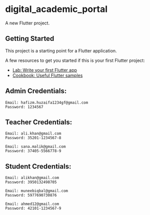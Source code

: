 # digital_academic_portal

A new Flutter project.

## Getting Started

This project is a starting point for a Flutter application.

A few resources to get you started if this is your first Flutter project:

- [Lab: Write your first Flutter app](https://docs.flutter.dev/get-started/codelab)
- [Cookbook: Useful Flutter samples](https://docs.flutter.dev/cookbook)

## Admin Credentials:

    Email: hafizm.huzaifa1234gf@gmail.com
    Password: 1234567

## Teacher Credentials:

    Email: ali.khan@gmail.com
    Password: 35201-1234567-8

    Email: sana.malik@gmail.com
    Password: 37405-5566778-9

## Student Credentials: 

    Email: alikhan@gmail.com
    Password: 3950132498705

    Email: muneebiqbal@gmail.com
    Password: 5977690730876

    Email: ahmed12@gmail.com
    Password: 42101-1234567-9

